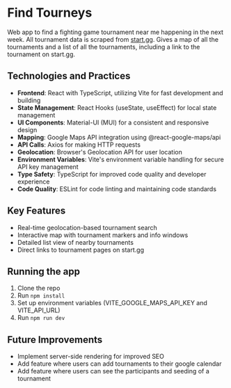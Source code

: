 # Find Tourneys

Web app to find a fighting game tournament near me happening in the next week. All tournament data is scraped from [start.gg](https://start.gg/). Gives a map of all the tournaments and a list of all the tournaments, including a link to the tournament on start.gg.

## Technologies and Practices

- **Frontend**: React with TypeScript, utilizing Vite for fast development and building
- **State Management**: React Hooks (useState, useEffect) for local state management
- **UI Components**: Material-UI (MUI) for a consistent and responsive design
- **Mapping**: Google Maps API integration using @react-google-maps/api
- **API Calls**: Axios for making HTTP requests
- **Geolocation**: Browser's Geolocation API for user location
- **Environment Variables**: Vite's environment variable handling for secure API key management
- **Type Safety**: TypeScript for improved code quality and developer experience
- **Code Quality**: ESLint for code linting and maintaining code standards

## Key Features

- Real-time geolocation-based tournament search
- Interactive map with tournament markers and info windows
- Detailed list view of nearby tournaments
- Direct links to tournament pages on start.gg

## Running the app

1. Clone the repo
2. Run `npm install`
3. Set up environment variables (VITE_GOOGLE_MAPS_API_KEY and VITE_API_URL)
4. Run `npm run dev`

## Future Improvements

- Implement server-side rendering for improved SEO
- Add feature where users can add tournaments to their google calendar
- Add feature where users can see the participants and seeding of a tournament
